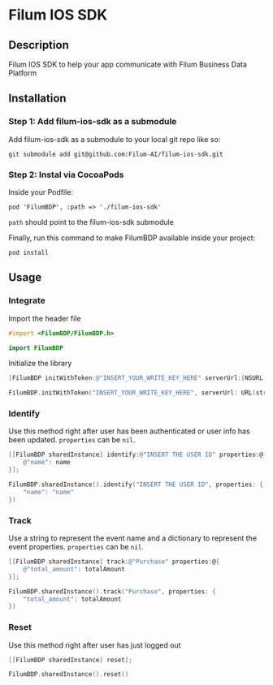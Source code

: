 # Filum IOS SDK

## Description

Filum IOS SDK to help your app communicate with Filum Business Data Platform

## Installation

### Step 1: Add filum-ios-sdk as a submodule

Add filum-ios-sdk as a submodule to your local git repo like so:

```shell
git submodule add git@github.com:Filum-AI/filum-ios-sdk.git
```

### Step 2: Instal via CocoaPods
Inside your Podfile:

```shell
pod 'FilumBDP', :path => './filum-ios-sdk'
```
`path` should point to the filum-ios-sdk submodule

Finally, run this command to make FilumBDP available inside your project:

```shell
pod install
```

## Usage

### Integrate

Import the header file

```objectivec
#import <FilumBDP/FilumBDP.h>
```

```swift
import FilumBDP
```

Initialize the library

```objectivec
[FilumBDP initWithToken:@"INSERT_YOUR_WRITE_KEY_HERE" serverUrl:[NSURL URLWithString:@"INSERT_THE_EVENT_API_URL_HERE"]];
```

```swift
FilumBDP.initWithToken("INSERT_YOUR_WRITE_KEY_HERE", serverUrl: URL(string: "INSERT_THE_EVENT_API_URL_HERE"))
```

### Identify
Use this method right after user has been authenticated or user info has been updated. `properties` can be `nil`.

```objectivec
[[FilumBDP sharedInstance] identify:@"INSERT THE USER ID" properties:@{
    @"name": name
}];
```

```swift
FilumBDP.sharedInstance().identify("INSERT THE USER ID", properties: {
    "name": "name"
})
```

### Track

Use a string to represent the event name and a dictionary to represent the event properties. `properties` can be `nil`.

```objectivec
[[FilumBDP sharedInstance] track:@"Purchase" properties:@{
    @"total_amount": totalAmount
}];
```

```swift
FilumBDP.sharedInstance().track("Purchase", properties: {
    "total_amount": totalAmount
})
```

### Reset
Use this method right after user has just logged out

```objectivec
[[FilumBDP sharedInstance] reset];
```

```swift
FilumBDP.sharedInstance().reset()
```
